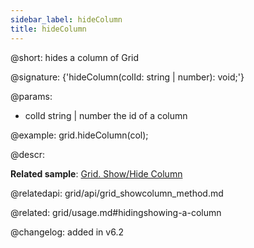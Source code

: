 ```yaml
---
sidebar_label: hideColumn
title: hideColumn
---          
```


@short: hides a column of Grid

@signature: {'hideColumn(colId: string | number): void;'}

@params:
- colId	string | number	the id of a column

@example:
grid.hideColumn(col);



@descr:

**Related sample**: [Grid. Show/Hide Column](https://snippet.dhtmlx.com/n4zjwsqj)

@relatedapi: grid/api/grid_showcolumn_method.md

@related: grid/usage.md#hidingshowing-a-column

@changelog: added in v6.2

